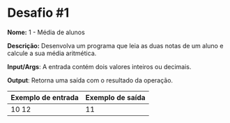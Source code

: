 # Desafio #1

**Nome:** 1 - Média de alunos

**Descrição:** Desenvolva um programa que leia as duas notas de um aluno e calcule a sua média aritmética.

**Input/Args**: A entrada contém dois valores inteiros ou decimais.

**Output**: Retorna uma saída com o resultado da operação.

| Exemplo de entrada | Exemplo de saída |
| ------------------ | ---------------- |
| 10 12              | 11               |